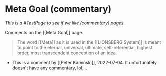 # Meta Goal (commentary)

_This is a #TestPage to see if we like (commentary) pages._

Comments on the [[Meta Goal]] page.

> The word [[Meta]] as it is used in the [[LIONSBERG System]] is meant to point to the eternal, universal, ultimate, self-referential, highest order, most transcendent conception of an idea. 

- This is a comment by [[Peter Kaminski]], 2022-07-04.  It unfortunately doesn't have any commentary, lol....
